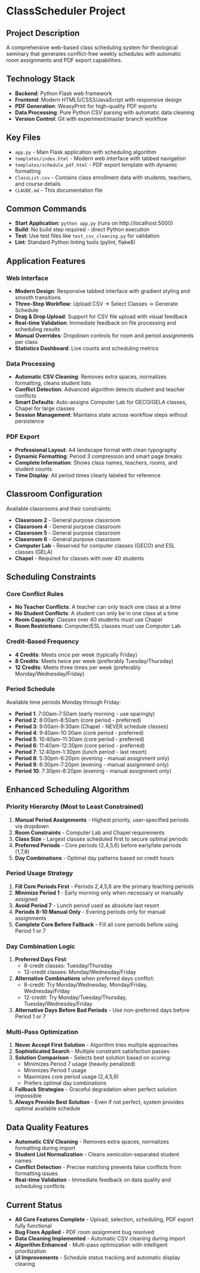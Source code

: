 # ClassScheduler Project

## Project Description
A comprehensive web-based class scheduling system for theological seminary that generates conflict-free weekly schedules with automatic room assignments and PDF export capabilities.

## Technology Stack
- **Backend**: Python Flask web framework
- **Frontend**: Modern HTML5/CSS3/JavaScript with responsive design
- **PDF Generation**: WeasyPrint for high-quality PDF exports
- **Data Processing**: Pure Python CSV parsing with automatic data cleaning
- **Version Control**: Git with experiment/master branch workflow

## Key Files
- `app.py` - Main Flask application with scheduling algorithm
- `templates/index.html` - Modern web interface with tabbed navigation
- `templates/schedule_pdf.html` - PDF export template with dynamic formatting
- `ClassList.csv` - Contains class enrollment data with students, teachers, and course details
- `CLAUDE.md` - This documentation file

## Common Commands
- **Start Application**: `python app.py` (runs on http://localhost:5000)
- **Build**: No build step required - direct Python execution
- **Test**: Use test files like `test_csv_cleaning.py` for validation
- **Lint**: Standard Python linting tools (pylint, flake8)

## Application Features

### Web Interface
- **Modern Design**: Responsive tabbed interface with gradient styling and smooth transitions
- **Three-Step Workflow**: Upload CSV → Select Classes → Generate Schedule
- **Drag & Drop Upload**: Support for CSV file upload with visual feedback
- **Real-time Validation**: Immediate feedback on file processing and scheduling results
- **Manual Overrides**: Dropdown controls for room and period assignments per class
- **Statistics Dashboard**: Live counts and scheduling metrics

### Data Processing
- **Automatic CSV Cleaning**: Removes extra spaces, normalizes formatting, cleans student lists
- **Conflict Detection**: Advanced algorithm detects student and teacher conflicts
- **Smart Defaults**: Auto-assigns Computer Lab for GECO/GELA classes, Chapel for large classes
- **Session Management**: Maintains state across workflow steps without persistence

### PDF Export
- **Professional Layout**: A4 landscape format with clean typography
- **Dynamic Formatting**: Period 3 compression and smart page breaks
- **Complete Information**: Shows class names, teachers, rooms, and student counts
- **Time Display**: All period times clearly labeled for reference

## Classroom Configuration
Available classrooms and their constraints:
- **Classroom 2** - General purpose classroom
- **Classroom 4** - General purpose classroom  
- **Classroom 5** - General purpose classroom
- **Classroom 6** - General purpose classroom
- **Computer Lab** - Reserved for computer classes (GECO) and ESL classes (GELA)
- **Chapel** - Required for classes with over 40 students
## Scheduling Constraints

### Core Conflict Rules
- **No Teacher Conflicts**: A teacher can only teach one class at a time
- **No Student Conflicts**: A student can only be in one class at a time  
- **Room Capacity**: Classes over 40 students must use Chapel
- **Room Restrictions**: Computer/ESL classes must use Computer Lab

### Credit-Based Frequency
- **4 Credits**: Meets once per week (typically Friday)
- **8 Credits**: Meets twice per week (preferably Tuesday/Thursday)
- **12 Credits**: Meets three times per week (preferably Monday/Wednesday/Friday)

### Period Schedule
Available time periods Monday through Friday:
- **Period 1**: 7:00am-7:50am (early morning - use sparingly)
- **Period 2**: 8:00am-8:50am (core period - preferred)
- **Period 3**: 9:00am-9:30am (Chapel - NEVER schedule classes)
- **Period 4**: 9:40am-10:30am (core period - preferred)
- **Period 5**: 10:40am-11:30am (core period - preferred)
- **Period 6**: 11:40am-12:30pm (core period - preferred)
- **Period 7**: 12:40pm-1:30pm (lunch period - last resort)
- **Period 8**: 5:30pm-6:20pm (evening - manual assignment only)
- **Period 9**: 6:30pm-7:20pm (evening - manual assignment only)
- **Period 10**: 7:30pm-8:20pm (evening - manual assignment only)
## Enhanced Scheduling Algorithm

### Priority Hierarchy (Most to Least Constrained)
1. **Manual Period Assignments** - Highest priority, user-specified periods via dropdown
2. **Room Constraints** - Computer Lab and Chapel requirements  
3. **Class Size** - Largest classes scheduled first to secure optimal periods
4. **Preferred Periods** - Core periods (2,4,5,6) before early/late periods (1,7,8)
5. **Day Combinations** - Optimal day patterns based on credit hours

### Period Usage Strategy
1. **Fill Core Periods First** - Periods 2,4,5,6 are the primary teaching periods
2. **Minimize Period 1** - Early morning only when necessary or manually assigned
3. **Avoid Period 7** - Lunch period used as absolute last resort
4. **Periods 8-10 Manual Only** - Evening periods only for manual assignments
5. **Complete Core Before Fallback** - Fill all core periods before using Period 1 or 7

### Day Combination Logic
1. **Preferred Days First**: 
   - 8-credit classes: Tuesday/Thursday
   - 12-credit classes: Monday/Wednesday/Friday
2. **Alternative Combinations** when preferred days conflict:
   - 8-credit: Try Monday/Wednesday, Monday/Friday, Wednesday/Friday
   - 12-credit: Try Monday/Tuesday/Thursday, Tuesday/Wednesday/Friday
3. **Alternative Days Before Bad Periods** - Use non-preferred days before Period 1 or 7

### Multi-Pass Optimization
1. **Never Accept First Solution** - Algorithm tries multiple approaches
2. **Sophisticated Search** - Multiple constraint satisfaction passes
3. **Solution Comparison** - Selects best solution based on scoring:
   - Minimizes Period 7 usage (heavily penalized)
   - Minimizes Period 1 usage  
   - Maximizes core period usage (2,4,5,6)
   - Prefers optimal day combinations
4. **Fallback Strategies** - Graceful degradation when perfect solution impossible
5. **Always Provide Best Solution** - Even if not perfect, system provides optimal available schedule

## Data Quality Features
- **Automatic CSV Cleaning** - Removes extra spaces, normalizes formatting during import
- **Student List Normalization** - Cleans semicolon-separated student names
- **Conflict Detection** - Precise matching prevents false conflicts from formatting issues
- **Real-time Validation** - Immediate feedback on data quality and scheduling conflicts

## Current Status
- **All Core Features Complete** - Upload, selection, scheduling, PDF export fully functional
- **Bug Fixes Applied** - PDF room assignment bug resolved
- **Data Cleaning Implemented** - Automatic CSV cleaning during import
- **Algorithm Enhanced** - Multi-pass optimization with intelligent prioritization
- **UI Improvements** - Schedule status tracking and automatic display clearing